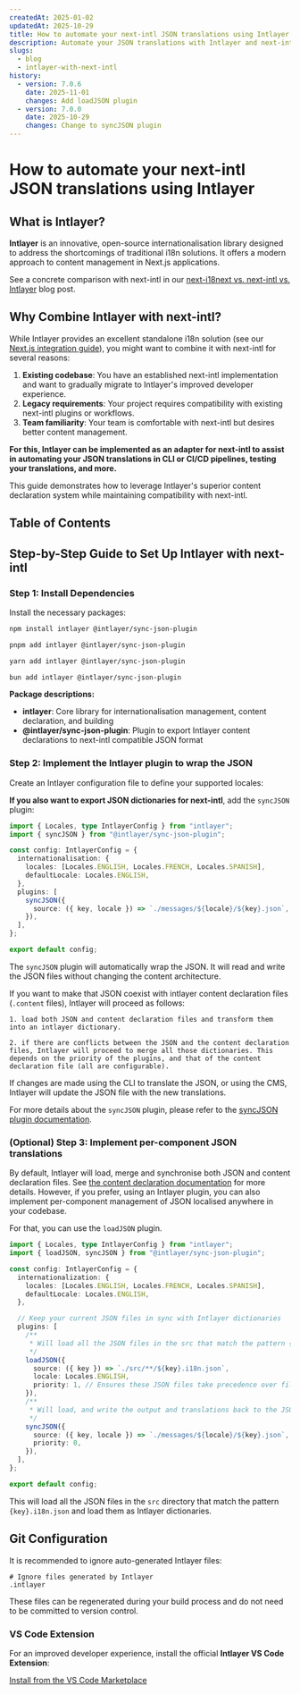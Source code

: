```yaml
---
createdAt: 2025-01-02
updatedAt: 2025-10-29
title: How to automate your next-intl JSON translations using Intlayer
description: Automate your JSON translations with Intlayer and next-intl for enhanced internationalisation in Next.js applications.
slugs:
  - blog
  - intlayer-with-next-intl
history:
  - version: 7.0.6
    date: 2025-11-01
    changes: Add loadJSON plugin
  - version: 7.0.0
    date: 2025-10-29
    changes: Change to syncJSON plugin
---
```


# How to automate your next-intl JSON translations using Intlayer

## What is Intlayer?

**Intlayer** is an innovative, open-source internationalisation library designed to address the shortcomings of traditional i18n solutions. It offers a modern approach to content management in Next.js applications.

See a concrete comparison with next-intl in our [next-i18next vs. next-intl vs. Intlayer](https://github.com/aymericzip/intlayer/blob/main/docs/blog/en/next-i18next_vs_next-intl_vs_intlayer.md) blog post.

## Why Combine Intlayer with next-intl?

While Intlayer provides an excellent standalone i18n solution (see our [Next.js integration guide](https://github.com/aymericzip/intlayer/blob/main/docs/docs/en/intlayer_with_nextjs_16.md)), you might want to combine it with next-intl for several reasons:

1. **Existing codebase**: You have an established next-intl implementation and want to gradually migrate to Intlayer's improved developer experience.
2. **Legacy requirements**: Your project requires compatibility with existing next-intl plugins or workflows.
3. **Team familiarity**: Your team is comfortable with next-intl but desires better content management.

**For this, Intlayer can be implemented as an adapter for next-intl to assist in automating your JSON translations in CLI or CI/CD pipelines, testing your translations, and more.**

This guide demonstrates how to leverage Intlayer's superior content declaration system while maintaining compatibility with next-intl.

## Table of Contents

<TOC/>

## Step-by-Step Guide to Set Up Intlayer with next-intl

### Step 1: Install Dependencies

Install the necessary packages:

```bash packageManager="npm"
npm install intlayer @intlayer/sync-json-plugin
```

```bash packageManager="pnpm"
pnpm add intlayer @intlayer/sync-json-plugin
```

```bash packageManager="yarn"
yarn add intlayer @intlayer/sync-json-plugin
```

```bash packageManager="bun"
bun add intlayer @intlayer/sync-json-plugin
```

**Package descriptions:**

- **intlayer**: Core library for internationalisation management, content declaration, and building
- **@intlayer/sync-json-plugin**: Plugin to export Intlayer content declarations to next-intl compatible JSON format

### Step 2: Implement the Intlayer plugin to wrap the JSON

Create an Intlayer configuration file to define your supported locales:

**If you also want to export JSON dictionaries for next-intl**, add the `syncJSON` plugin:

```typescript fileName="intlayer.config.ts"
import { Locales, type IntlayerConfig } from "intlayer";
import { syncJSON } from "@intlayer/sync-json-plugin";

const config: IntlayerConfig = {
  internationalisation: {
    locales: [Locales.ENGLISH, Locales.FRENCH, Locales.SPANISH],
    defaultLocale: Locales.ENGLISH,
  },
  plugins: [
    syncJSON({
      source: ({ key, locale }) => `./messages/${locale}/${key}.json`,
    }),
  ],
};

export default config;
```

The `syncJSON` plugin will automatically wrap the JSON. It will read and write the JSON files without changing the content architecture.

If you want to make that JSON coexist with intlayer content declaration files (`.content` files), Intlayer will proceed as follows:

    1. load both JSON and content declaration files and transform them into an intlayer dictionary.

    2. if there are conflicts between the JSON and the content declaration files, Intlayer will proceed to merge all those dictionaries. This depends on the priority of the plugins, and that of the content declaration file (all are configurable).

If changes are made using the CLI to translate the JSON, or using the CMS, Intlayer will update the JSON file with the new translations.

For more details about the `syncJSON` plugin, please refer to the [syncJSON plugin documentation](https://github.com/aymericzip/intlayer/blob/main/docs/docs/en-GB/plugins/sync-json.md).

### (Optional) Step 3: Implement per-component JSON translations

By default, Intlayer will load, merge and synchronise both JSON and content declaration files. See [the content declaration documentation](https://github.com/aymericzip/intlayer/blob/main/docs/docs/en-GB/dictionary/content_file.md) for more details. However, if you prefer, using an Intlayer plugin, you can also implement per-component management of JSON localised anywhere in your codebase.

For that, you can use the `loadJSON` plugin.

```ts fileName="intlayer.config.ts"
import { Locales, type IntlayerConfig } from "intlayer";
import { loadJSON, syncJSON } from "@intlayer/sync-json-plugin";

const config: IntlayerConfig = {
  internationalization: {
    locales: [Locales.ENGLISH, Locales.FRENCH, Locales.SPANISH],
    defaultLocale: Locales.ENGLISH,
  },

  // Keep your current JSON files in sync with Intlayer dictionaries
  plugins: [
    /**
     * Will load all the JSON files in the src that match the pattern {key}.i18n.json
     */
    loadJSON({
      source: ({ key }) => `./src/**/${key}.i18n.json`,
      locale: Locales.ENGLISH,
      priority: 1, // Ensures these JSON files take precedence over files at `./locales/en/${key}.json`
    }),
    /**
     * Will load, and write the output and translations back to the JSON files in the locales directory
     */
    syncJSON({
      source: ({ key, locale }) => `./messages/${locale}/${key}.json`,
      priority: 0,
    }),
  ],
};

export default config;
```

This will load all the JSON files in the `src` directory that match the pattern `{key}.i18n.json` and load them as Intlayer dictionaries.

## Git Configuration

It is recommended to ignore auto-generated Intlayer files:

```plaintext fileName=".gitignore"
# Ignore files generated by Intlayer
.intlayer
```

These files can be regenerated during your build process and do not need to be committed to version control.

### VS Code Extension

For an improved developer experience, install the official **Intlayer VS Code Extension**:

[Install from the VS Code Marketplace](https://marketplace.visualstudio.com/items?itemName=intlayer.intlayer-vs-code-extension)
